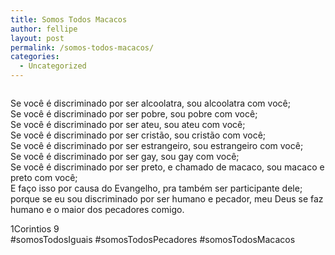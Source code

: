 ```yaml
---
title: Somos Todos Macacos
author: fellipe
layout: post
permalink: /somos-todos-macacos/
categories:
  - Uncategorized
---
```

<img alt="" src="http://1.bp.blogspot.com/-uvOiZLSo7Xw/TZYXhy5F9tI/AAAAAAAAE8A/Uzy0x_Klk6g/s1600/WEARE.jpg"  />

Se você é discriminado por ser alcoolatra, sou alcoolatra com você;  
Se você é discriminado por ser pobre, sou pobre com você;  
Se você é discriminado por ser ateu, sou ateu com você;  
Se você é discriminado por ser cristão, sou cristão com você;  
Se você é discriminado por ser estrangeiro, sou estrangeiro com você;  
Se você é discriminado por ser gay, sou gay com você;  
Se você é discriminado por ser preto, e chamado de macaco, sou macaco e preto com você;  
E faço isso por causa do Evangelho, pra também ser participante dele;  
porque se eu sou discriminado por ser humano e pecador, meu Deus se faz humano e o maior dos pecadores comigo.

1Corintios 9  
#somosTodosIguais #somosTodosPecadores #somosTodosMacacos